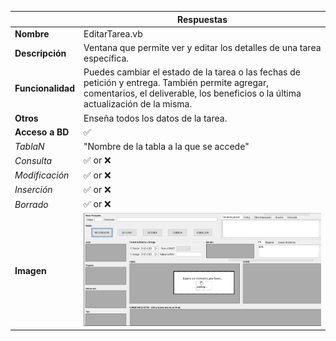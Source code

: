 |                   | **Respuestas**                          |
|-------------------|-----------------------------------------|
|**Nombre**         | EditarTarea.vb      |
|**Descripción**    | Ventana que permite ver y editar los detalles de una tarea específica.              |
|**Funcionalidad**  | Puedes cambiar el estado de la tarea o las fechas de petición y entrega. También permite agregar, comentarios, el deliverable, los beneficios o la última actualización de la misma.             |
|**Otros**          | Enseña todos los datos de la tarea.           |
|**Acceso a BD**    | ✅                              |
|*TablaN*           | "Nombre de la tabla a la que se accede" |
|*Consulta*         | ✅ or ❌ |
|*Modificación*     | ✅ or ❌ |
|*Inserción*        | ✅ or ❌ |
|*Borrado*          | ✅ or ❌ |
|**Imagen**           | ![Nombre_Imagen](EditarTarea_img.JPG)|